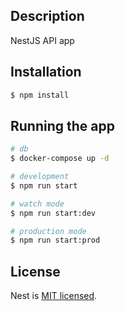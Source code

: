 ## Description

NestJS API app

## Installation

```bash
$ npm install
```

## Running the app

```bash
# db
$ docker-compose up -d

# development
$ npm run start

# watch mode
$ npm run start:dev

# production mode
$ npm run start:prod
```

## License

Nest is [MIT licensed](LICENSE).
